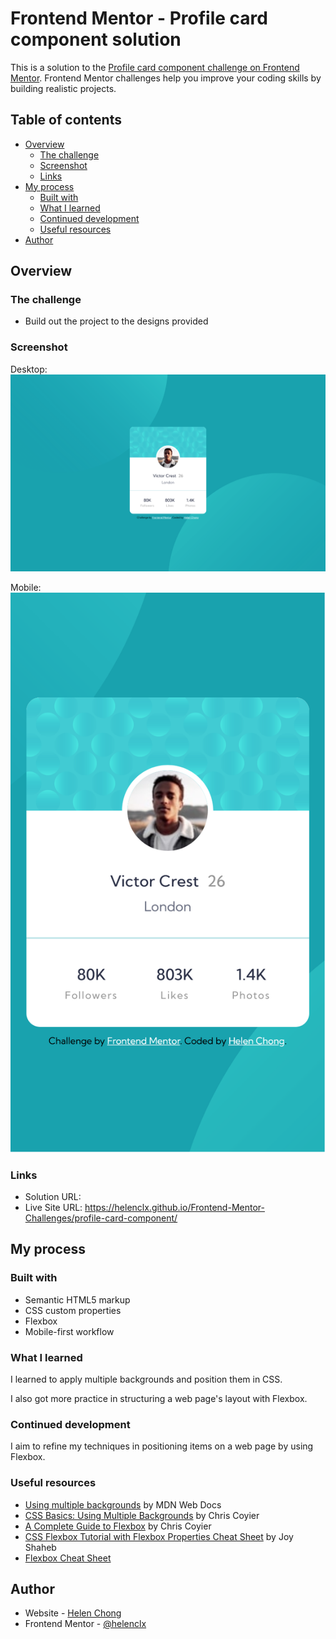 # Frontend Mentor - Profile card component solution

This is a solution to the [Profile card component challenge on Frontend Mentor](https://www.frontendmentor.io/challenges/profile-card-component-cfArpWshJ). Frontend Mentor challenges help you improve your coding skills by building realistic projects. 

## Table of contents

- [Overview](#overview)
  - [The challenge](#the-challenge)
  - [Screenshot](#screenshot)
  - [Links](#links)
- [My process](#my-process)
  - [Built with](#built-with)
  - [What I learned](#what-i-learned)
  - [Continued development](#continued-development)
  - [Useful resources](#useful-resources)
- [Author](#author)
<!-- - [Acknowledgments](#acknowledgments) -->

## Overview

### The challenge

- Build out the project to the designs provided

### Screenshot

Desktop:  
![](./screenshot-desktop.png)

Mobile:  
![](./screenshot-mobile.png)

### Links

- Solution URL: 
- Live Site URL: https://helenclx.github.io/Frontend-Mentor-Challenges/profile-card-component/

## My process

### Built with

- Semantic HTML5 markup
- CSS custom properties
- Flexbox
- Mobile-first workflow

### What I learned

I learned to apply multiple backgrounds and position them in CSS.

I also got more practice in structuring a web page's layout with Flexbox.

### Continued development

I aim to refine my techniques in positioning items on a web page by using Flexbox.

### Useful resources

- [Using multiple backgrounds](https://developer.mozilla.org/en-US/docs/Web/CSS/CSS_Backgrounds_and_Borders/Using_multiple_backgrounds) by MDN Web Docs
- [CSS Basics: Using Multiple Backgrounds](https://css-tricks.com/css-basics-using-multiple-backgrounds/) by Chris Coyier
- [A Complete Guide to Flexbox](https://css-tricks.com/snippets/css/a-guide-to-flexbox/) by Chris Coyier
- [CSS Flexbox Tutorial with Flexbox Properties Cheat Sheet](https://www.freecodecamp.org/news/css-flexbox-tutorial-with-cheatsheet/) by Joy Shaheb
- [Flexbox Cheat Sheet](https://flexboxcheatsheet.com/)

## Author

- Website - [Helen Chong](https://helenclx.github.io/)
- Frontend Mentor - [@helenclx](https://www.frontendmentor.io/profile/helenclx)

<!-- ## Acknowledgments

This is where you can give a hat tip to anyone who helped you out on this project. Perhaps you worked in a team or got some inspiration from someone else's solution. This is the perfect place to give them some credit. -->